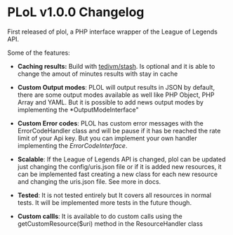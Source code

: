 # PLoL v1.0.0 Changelog

First released of plol, a PHP interface wrapper of the League of Legends API.

Some of the features:

- **Caching results:** Build with [tedivm/stash](https://github.com/tedivm/stash). Is optional and it is able to change the amout of minutes results with stay in cache

- **Custom Output modes**: PLOL will output results in JSON by default, there are some output modes available as well like PHP Object, PHP Array and YAML. But it is possible to add news output modes by implementing the *OutputModeInterface"

- **Custom Error codes**: PLOL has custom error messages with the ErrorCodeHandler class and will be pause if it has be reached the rate limit of your Api key. But you can implement your own handler implementing the *ErrorCodeInterface*.

- **Scalable**: If the League of Legends API is changed, plol can be updated just changing the config/uris.json file or if it is added new resources, it can be implemented fast creating a new class for each new resource and changing the uris.json file. See more in docs.

- **Tested**: It is not tested entirely but It covers all resources in normal tests. It will be implemented more tests in the future though.

- **Custom callls**: It is available to do custom calls using the getCustomResource($uri) method in the ResourceHandler class